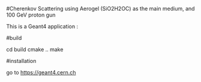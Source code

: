 #Cherenkov Scattering using Aerogel (SiO2H2OC) as the main medium, and 100 GeV proton gun


This is a Geant4 application :

#build

cd build
cmake ..
make


#installation

go to https://geant4.cern.ch
